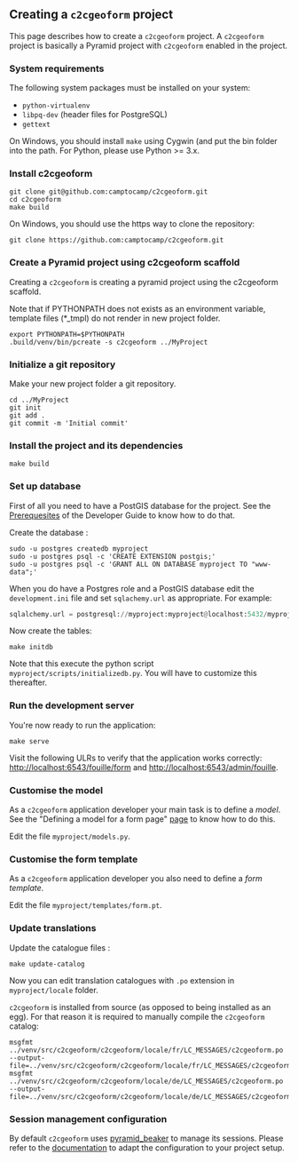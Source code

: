 ## Creating a `c2cgeoform` project

This page describes how to create a `c2cgeoform` project. A `c2cgeoform`
project is basically a Pyramid project with `c2cgeoform` enabled in the
project.

### System requirements

The following system packages must be installed on your system:

* `python-virtualenv`
* `libpq-dev` (header files for PostgreSQL)
* `gettext`

On Windows, you should install `make` using Cygwin (and put the bin folder
into the path. For Python, please use Python >= 3.x.


### Install c2cgeoform

```shell
git clone git@github.com:camptocamp/c2cgeoform.git
cd c2cgeoform
make build
```

On Windows, you should use the https way to clone the repository:

```shell
git clone https://github.com:camptocamp/c2cgeoform.git
```

### Create a Pyramid project using c2cgeoform scaffold

Creating a `c2cgeoform` is creating a pyramid project using the c2cgeoform scaffold.

Note that if PYTHONPATH does not exists as an environment variable,
template files (*_tmpl) do not render in new project folder.

```shell
export PYTHONPATH=$PYTHONPATH
.build/venv/bin/pcreate -s c2cgeoform ../MyProject
```

### Initialize a git repository

Make your new project folder a git repository.

```shell
cd ../MyProject
git init
git add .
git commit -m 'Initial commit'
```

### Install the project and its dependencies

```shell
make build
```

### Set up database

First of all you need to have a PostGIS database for the project. See the
[Prerequesites](developer-guide.md#prerequesites) of the Developer Guide to
know how to do that.

Create the database :

```shell
sudo -u postgres createdb myproject
sudo -u postgres psql -c 'CREATE EXTENSION postgis;'
sudo -u postgres psql -c 'GRANT ALL ON DATABASE myproject TO "www-data";'
```

When you do have a Postgres role and a PostGIS database edit the
`development.ini` file and set `sqlachemy.url` as appropriate. For example:

```py
sqlalchemy.url = postgresql://myproject:myproject@localhost:5432/myproject
```

Now create the tables:

```shell
make initdb
```

Note that this execute the python script `myproject/scripts/initializedb.py`.
You will have to customize this thereafter.

### Run the development server

You're now ready to run the application:

```shell
make serve
```

Visit the following ULRs to verify that the application works correctly:
[http://localhost:6543/fouille/form](http://localhost:6543/fouille/form) and
[http://localhost:6543/admin/fouille](http://localhost:6543/admin/fouille).


### Customise the model

As a `c2cgeoform` application developer your main task is to define a *model*.
See the "Defining a model for a form page" [page](model.md) to know how to do
this.

Edit the file `myproject/models.py`.

### Customise the form template

As a `c2cgeoform` application developer you also need to define a *form
template*.

Edit the file `myproject/templates/form.pt`.

### Update translations

Update the catalogue files :

```shell
make update-catalog
```

Now you can edit translation catalogues with `.po` extension
in `myproject/locale` folder.

`c2cgeoform` is installed from source (as opposed to being installed as an
egg). For that reason it is required to manually compile the `c2cgeoform`
catalog:

```shell
msgfmt ../venv/src/c2cgeoform/c2cgeoform/locale/fr/LC_MESSAGES/c2cgeoform.po  --output-file=../venv/src/c2cgeoform/c2cgeoform/locale/fr/LC_MESSAGES/c2cgeoform.mo
msgfmt ../venv/src/c2cgeoform/c2cgeoform/locale/de/LC_MESSAGES/c2cgeoform.po  --output-file=../venv/src/c2cgeoform/c2cgeoform/locale/de/LC_MESSAGES/c2cgeoform.mo
```

### Session management configuration

By default `c2cgeoform` uses [pyramid_beaker](https://pypi.python.org/pypi/pyramid_beaker)
to manage its sessions. Please refer to the [documentation](http://beaker.readthedocs.org)
to adapt the configuration to your project setup.
